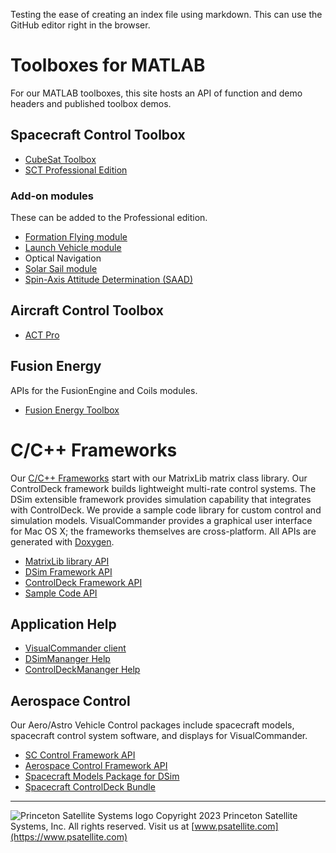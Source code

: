Testing the ease of creating an index file using markdown. This can use the GitHub editor right in the browser.

# Toolboxes for MATLAB

For our MATLAB toolboxes, this site hosts an API of function and demo headers and published toolbox demos.

## Spacecraft Control Toolbox

* [CubeSat Toolbox](../CubeSat/index.html)
* [SCT Professional Edition](../SCTPro/index.html)

### Add-on modules
These can be added to the Professional edition.
* [Formation Flying module](../FormationFlying/)
* [Launch Vehicle module](../LaunchVehicle/)
* Optical Navigation
* [Solar Sail module](../SolarSail)
* [Spin-Axis Attitude Determination (SAAD)](../SAAD/)

## Aircraft Control Toolbox

* [ACT Pro](../ACTPro/)

## Fusion Energy
APIs for the FusionEngine and Coils modules.

* [Fusion Energy Toolbox](../FusionEnergy/FusionModules)

# C/C++ Frameworks

Our [C/C++ Frameworks](https://www.psatellite.com/products/simulation-framework/) start with our MatrixLib matrix class library. Our ControlDeck framework builds lightweight multi-rate control systems. The DSim extensible framework provides simulation capability that integrates with ControlDeck. We provide a sample code library for custom control and simulation models. VisualCommander provides a graphical user interface for Mac OS X; the frameworks themselves are cross-platform. All APIs are generated with [Doxygen](https://www.doxygen.nl/).

* [MatrixLib library API](../SimulationFramework/matrixlib/index.html)
* [DSim Framework API](../SimulationFramework/DSim/index.html)
* [ControlDeck Framework API](../SimulationFramework/ControlDeck/index.html)
* [Sample Code API](../SimulationFramework/ExampleCode/index.html)

## Application Help

* [VisualCommander client](../SimulationFramework/VCHelp)
* [DSimMananger Help](../SimulationFramework/DSimManangerHelp/)
* [ControlDeckMananger Help](../SimulationFramework/ControlDeckManangerHelp/)

## Aerospace Control

Our Aero/Astro Vehicle Control packages include spacecraft models, spacecraft control system software, and displays for VisualCommander.

* [SC Control Framework API](../SimulationFramework/sccontrol)
* [Aerospace Control Framework API](../SimulationFramework/aero)
* [Spacecraft Models Package for DSim](../SimulationFramework/SpacecraftModels/)
* [Spacecraft ControlDeck Bundle](../SimulationFramework/SpacecraftFSW/)

---

![Princeton Satellite Systems logo](https://www.psatellite.com/wp-content/uploads/2022/08/PSSLogo.jpg)
Copyright 2023 Princeton Satellite Systems, Inc. All rights reserved.
Visit us at [www.psatellite.com](https://www.psatellite.com)
